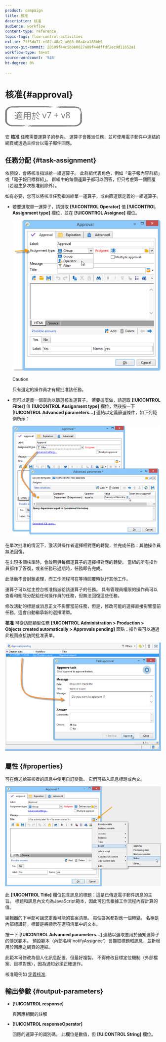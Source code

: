 ```yaml
---
product: campaign
title: 核准
description: 核准
audience: workflow
content-type: reference
topic-tags: flow-control-activities
exl-id: 7ff5da71-ef82-48a2-a608-06a4ca188bb9
source-git-commit: 20509f44c5b8e0827a09f44dffdf2ec9d11652a1
workflow-type: tm+mt
source-wordcount: '546'
ht-degree: 0%

---
```


# 核准{#approval}

![](../../assets/common.svg)

安 **核准** 任務需要運算子的參與。 運算子會獲派任務，並可使用電子郵件中連結的網頁或透過主控台以電子郵件回應。

## 任務分配 {#task-assignment}

依預設，會將核准指派給一組運算子。 此群組代表角色，例如「電子報內容群組」或「電子報目標群組」。 群組中的每個運算子都可以回答，但只考慮第一個回覆（若發生多次核准則除外）。

如有必要，您可以將核准任務指派給單一運算子，或由篩選器定義的一組運算子。

* 若要選取單一運算子，請選取 **[!UICONTROL Operator]** 值 **[!UICONTROL Assignment type]** 欄位，並在 **[!UICONTROL Assignee]** 欄位。

   ![](assets/s_advuser_validation_box_assign.png)

   >[!CAUTION]
   >
   >只有選定的操作員才有權批准該任務。

* 您可以定義一個查詢以篩選核准運算子。 若要這麼做，請選取 **[!UICONTROL Filter]** 值 **[!UICONTROL Assignment type]** 欄位，然後按一下 **[!UICONTROL Advanced parameters...]** 連結以定義篩選條件，如下列範例所示：

   ![](assets/s_advuser_validation_box_filter.png)

在單次批准的情況下，激活與操作者選擇相對應的轉變，並完成任務：其他操作員無法回復。

在出現多個核準時，會啟用與每個運算子的選擇相對應的轉變。 當組的所有操作員都作了答復，或者任務已過期時，任務即告完成。

此活動不會封鎖處理，而工作流程可在等待回覆時執行其他工作。

運算子可以從主控台核准指派給該運算子的任務。 具有管理員權限的操作員可以查看和刪除分配給任何操作員的任務，但無法回復這些任務。

修改活動的標題或消息正文不影響當前任務，但是，修改可能的選擇直接影響當前任務，這會自動繼承新的選擇清單。

**核准** 可從訪問類型任務 **[!UICONTROL Administration > Production > Objects created automatically > Approvals pending]** 節點：操作員可以通過此視圖直接訪問批准表單。

![](assets/s_advuser_validation_from_console.png)

## 屬性 {#properties}

可在傳送給審核者的訊息中使用自訂變數。 它們可插入訊息標題或內文。

![](assets/edit_validation.png)

此 **[!UICONTROL Title]** 欄位包含訊息的標題：這是已傳送電子郵件訊息的主旨。 標題和訊息內文均為JavaScript範本，因此可包含根據工作流程內容計算的值。

編輯器的下半部可讓您定義可能的答案清單。 每個答案都對應一個轉變。 名稱是內部標識符，標籤是將顯示在選項清單中的文本。

按一下 **[!UICONTROL Advanced parameters...]** 連結以選取要用於通知運算子的傳送範本。 預設範本（內部名稱&#39;notifyAssignee&#39;）會擷取標題和訊息，並新增用於回應之網頁的連結。

此範本可修改為個人化訊息配置，但最好複製。 不得修改目標定位機制（外部檔案、目標對應），因為通知必須正確運作。

核准範例如 [定義核准](defining-approvals.md).

## 輸出參數 {#output-parameters}

* **[!UICONTROL response]**

   與回應相關的註解

* **[!UICONTROL responseOperator]**

   回應的運算子的識別碼。 此欄位是數值，但 **[!UICONTROL String]** 欄位。
